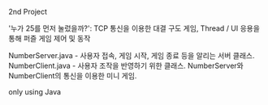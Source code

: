 2nd Project

'누가 25를 먼저 눌렀을까?': TCP 통신을 이용한 대결 구도 게임, Thread / UI 응용을 통해 퍼즐 게임 제어 및 동작

NumberServer.java - 사용자 접속, 게임 시작, 게임 종료 등을 알리는 서버 클래스.
NumberClient.java - 사용자 조작을 반영하기 위한 클래스.
NumberServer와 NumberClient의 통신을 이용한 미니 게임.

only using Java

